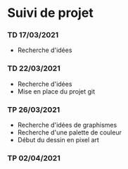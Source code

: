 # Suivi de projet

### TD 17/03/2021

- Recherche d'idées

### TD 22/03/2021

- Recherche d'idées
- Mise en place du projet git

### TP 26/03/2021

- Recherche d'idées de graphismes
- Recherche d'une palette de couleur
- Début du dessin en pixel art

### TP 02/04/2021
